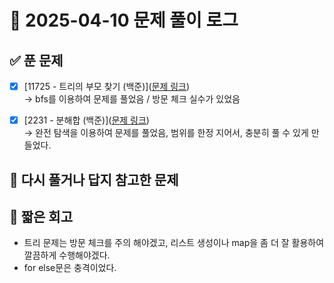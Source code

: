 # 📅 2025-04-10 문제 풀이 로그

## ✅ 푼 문제
- [x] [11725 - 트리의 부모 찾기 (백준)]([문제 링크](https://www.acmicpc.net/problem/11725))  
  → bfs를 이용하여 문제를 풀었음 / 방문 체크 실수가 있었음

- [x] [2231 - 분해합 (백준)]([문제 링크](https://www.acmicpc.net/problem/2231))  
  → 완전 탐색을 이용하여 문제를 풀었음, 범위를 한정 지어서, 충분히 풀 수 있게 만들었다.


## 📝 다시 풀거나 답지 참고한 문제


## 🧠 짧은 회고

- 트리 문제는 방문 체크를 주의 해야겠고, 리스트 생성이나 map을 좀 더 잘 활용하여 깔끔하게 수행해야겠다.
- for else문은 충격이었다.
